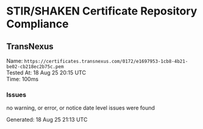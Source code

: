 # STIR/SHAKEN Certificate Repository Compliance

## TransNexus

Name: `https://certificates.transnexus.com/0172/e1697953-1cb8-4b21-be02-cb218ec2b75c.pem`\
Tested At: 18 Aug 25 20:15 UTC\
Time: 100ms

### Issues

no warning, or error, or notice date level issues were found

Generated: 18 Aug 25 21:13 UTC